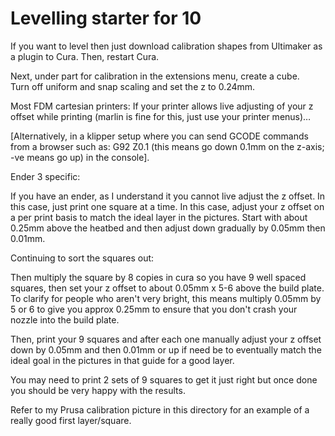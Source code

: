 # Levelling starter for 10

If you want to level then just download calibration shapes from Ultimaker 
as a plugin to Cura.  Then, restart Cura.

Next, under part for calibration in the extensions menu, create a cube.  
Turn off uniform and snap scaling and set the z to 0.24mm.

Most FDM cartesian printers:
If your printer allows live adjusting of your z offset while printing 
(marlin is fine for this, just use your printer menus)…

[Alternatively, in a klipper setup where you can send GCODE commands from 
a browser such as: G92 Z0.1 (this means go down 0.1mm on the z-axis; -ve 
means go up) in the console].

Ender 3 specific:

If you have an ender, as I understand it you cannot live adjust the z 
offset.  In this case, just print one square at a time.  In this case, 
adjust your z offset on a per print basis to match the ideal layer in the 
pictures.  Start with about 0.25mm above the heatbed and then adjust down 
gradually by 0.05mm then 0.01mm.

Continuing to sort the squares out:

Then multiply the square by 8 copies in cura so you have 9 well spaced 
squares, then set your z offset to about 0.05mm x 5-6 above the build 
plate.  To clarify for people who aren't very bright, this means multiply
0.05mm by 5 or 6 to give you approx 0.25mm to ensure that you don't crash
your nozzle into the build plate.

Then, print your 9 squares and after each one manually adjust your z 
offset down by 0.05mm and then 0.01mm or up if need be to eventually match 
the ideal goal in the pictures in that guide for a good layer. 

You may need to print 2 sets of 9 squares to get it just right but once 
done you should be very happy with the results.

Refer to my Prusa calibration picture in this directory for an example of 
a really good first layer/square.
